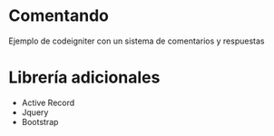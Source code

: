 Comentando
===========
Ejemplo de codeigniter con un sistema de comentarios y respuestas

Librería adicionales
===========
* Active Record
* Jquery
* Bootstrap 

